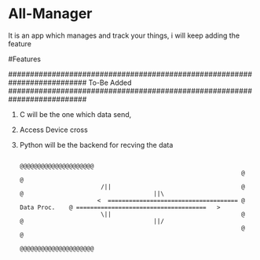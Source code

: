 # All-Manager
It is an app which manages and track your things, i will keep adding the feature

#Features

##########################################################################
                              To-Be Added
##########################################################################

1. C will be the one which data send, 
2. Access Device cross 
3. Python will be the backend for recving the data 



                                                                  

                                                                      @@@@@@@@@@@@@@@@@@@@@
                                                                      @                   @
                              /||                                     @                   @                                     ||\
                             <  ===================================== @     Data Proc.    @ =====================================   > 
                              \||                                     @                   @                                     ||/
                                                                      @                   @
                                                                      @@@@@@@@@@@@@@@@@@@@@
